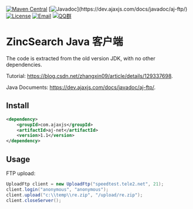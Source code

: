[![Maven Central](https://img.shields.io/maven-central/v/com.ajaxjs/aj-ftp?label=Latest%20Release)](https://central.sonatype.com/artifact/com.ajaxjs/aj-ftp)
[![Javadoc](https://img.shields.io/badge/javadoc-1.1-brightgreen.svg?)](https://dev.ajaxjs.com/docs/javadoc/aj-ftp/)
[![License](https://img.shields.io/badge/license-Apache--2.0-green.svg?longCache=true&style=flat)](http://www.apache.org/licenses/LICENSE-2.0.txt)
[![Email](https://img.shields.io/badge/Contact--me-Email-orange.svg)](mailto:frank@ajaxjs.com)
[![QQ群](https://framework.ajaxjs.com/static/qq.svg)](https://shang.qq.com/wpa/qunwpa?idkey=3877893a4ed3a5f0be01e809e7ac120e346102bd550deb6692239bb42de38e22)


#  ZincSearch Java 客户端
The code is extracted from the old version JDK, with no other dependencies.

Tutorial: https://blog.csdn.net/zhangxin09/article/details/129337698.

Java Documents: https://dev.ajaxjs.com/docs/javadoc/aj-ftp/.

## Install
```xml
<dependency>
    <groupId>com.ajaxjs</groupId>
    <artifactId>aj-net</artifactId>
    <version>1.1</version>
</dependency>
```

## Usage

FTP upload:

```java
UploadFtp client = new UploadFtp("speedtest.tele2.net", 21);
client.login("anonymous", "anonymous");
client.upload("c:\\temp\\re.zip", "/upload/re.zip");
client.closeServer();
```